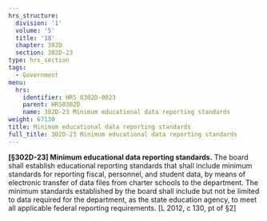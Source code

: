 ```yaml
---
hrs_structure:
  division: '1'
  volume: '5'
  title: '18'
  chapter: 302D
  section: 302D-23
type: hrs_section
tags:
  - Government
menu:
  hrs:
    identifier: HRS_0302D-0023
    parent: HRS0302D
    name: 302D-23 Minimum educational data reporting standards
weight: 67130
title: Minimum educational data reporting standards
full_title: 302D-23 Minimum educational data reporting standards
---
```

**[§302D-23] Minimum educational data reporting standards.** The board shall establish educational reporting standards that shall include minimum standards for reporting fiscal, personnel, and student data, by means of electronic transfer of data files from charter schools to the department. The minimum standards established by the board shall include but not be limited to data required for the department, as the state education agency, to meet all applicable federal reporting requirements. [L 2012, c 130, pt of §2]